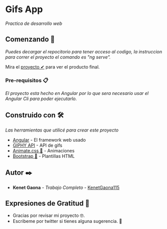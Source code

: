 # Gifs App

_Practica de desarrollo web_

## Comenzando 🚀

_Puedes decargar el repocitorio para tener acceso al codigo, la instruccion para correr el proyecto el comando es "ng serve"._

Mira el [proyecto ✔](https://hardcore-mclean-4a7a0e.netlify.app/) para ver el producto final.


### Pre-requisitos 📋
_El proyecto esta hecho en Angular por lo que sera necesario usar el Angular Cli para poder ejecutarlo._

## Construido con 🛠️

_Las herramientas que utilicé para crear este proyecto_

* [Angular](https://angular.io) - El framework web usado
* [GIPHY API](https://developers.giphy.com/docs/api#quick-start-guide) - API de gifs
* [Animate.css 🎨](https://animate.style/) - Animaciones
* [Bootstrap 🎨](https://getbootstrap.com/) - Plantillas HTML

## Autor ✒️

* **Kenet Gaona** - *Trabajo Completo* - [KenetGaona115](https://github.com/KenetGaona115)

## Expresiones de Gratitud 🎁

* Gracias por revisar mi proyecto 🤓.
* Escribeme por twitter si tienes alguna sugerencia. 📧


